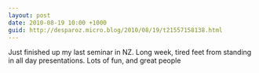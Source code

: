 ```yaml
---
layout: post
date: 2010-08-19 10:00 +1000
guid: http://desparoz.micro.blog/2010/08/19/t21557158138.html
---
```

Just finished up my last seminar in NZ. Long week, tired feet from standing in all day presentations. Lots of fun, and great people
